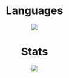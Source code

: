 <div align="center">
  
# Languages
 
<img align="center" src="https://github-readme-stats.vercel.app/api/top-langs/?username=PedroRuanoS&theme=github_dark"/></p>

# Stats

<img align="center" src="https://github-readme-stats.vercel.app/api?username=PedroRuanoS&theme=github_dark"/></p>
